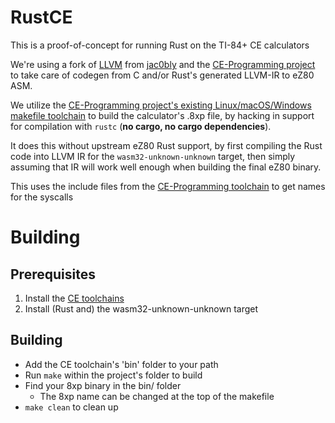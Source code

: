# RustCE

This is a proof-of-concept for running Rust on the TI-84+ CE calculators

We're using a fork of [LLVM](https://github.com/llvm/llvm-project) from [jac0bly](https://github.com/jacobly0/llvm-project) and the [CE-Programming project](https://github.com/CE-Programming/llvm-project) to take care of codegen from C and/or Rust's generated LLVM-IR to eZ80 ASM.

We utilize the [CE-Programming project's existing Linux/macOS/Windows makefile toolchain](https://github.com/CE-Programming/toolchain) to build the calculator's .8xp file, by hacking in support for compilation with `rustc` (**no cargo, no cargo dependencies**).

It does this without upstream eZ80 Rust support, by first compiling the Rust code into LLVM IR for the `wasm32-unknown-unknown` target, then simply assuming that IR will work well enough when building the final eZ80 binary.

This uses the include files from the [CE-Programming toolchain](https://github.com/CE-Programming/toolchain) to get names for the syscalls

# Building

## Prerequisites
1. Install the [CE toolchains](https://github.com/CE-Programming/toolchain)<br>
2. Install (Rust and) the wasm32-unknown-unknown target<br>

## Building
- Add the CE toolchain's 'bin' folder to your path
- Run `make` within the project's folder to build
- Find your 8xp binary in the bin/ folder
    - The 8xp name can be changed at the top of the makefile
- `make clean` to clean up
